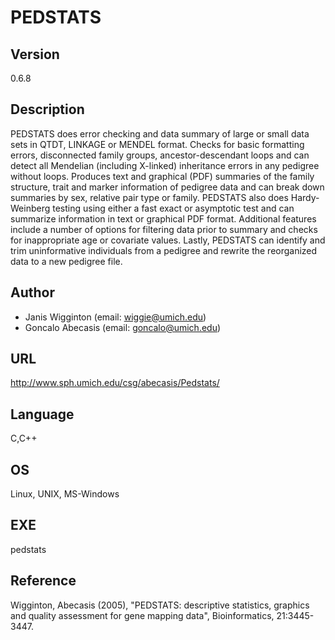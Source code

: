 # PEDSTATS

## Version
0.6.8

## Description
PEDSTATS does error checking and data summary of large or small data sets in QTDT, LINKAGE or MENDEL format. Checks for basic formatting errors, disconnected family groups, ancestor-descendant loops and can detect all Mendelian (including X-linked) inheritance errors in any pedigree without loops. Produces text and graphical (PDF) summaries of the family structure, trait and marker information of pedigree data and can break down summaries by sex, relative pair type or family. PEDSTATS also does Hardy-Weinberg testing using either a fast exact or asymptotic test and can summarize information in text or graphical PDF format. Additional features include a number of options for filtering data prior to summary and checks for inappropriate age or covariate values. Lastly, PEDSTATS can identify and trim uninformative individuals from a pedigree and rewrite the reorganized data to a new pedigree file.

## Author
* Janis Wigginton (email: wiggie@umich.edu)
* Goncalo Abecasis (email: goncalo@umich.edu)

## URL
http://www.sph.umich.edu/csg/abecasis/Pedstats/

## Language
C,C++

## OS
Linux, UNIX, MS-Windows

## EXE
pedstats

## Reference
Wigginton, Abecasis (2005), "PEDSTATS: descriptive statistics, graphics and quality assessment for gene mapping data", Bioinformatics, 21:3445-3447.